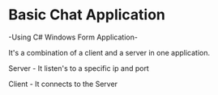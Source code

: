 # Basic Chat Application

-Using C# Windows Form Application-

It's a combination of a client and a server in one application.


Server - It listen's to a specific ip and port

Client - It connects to the Server




